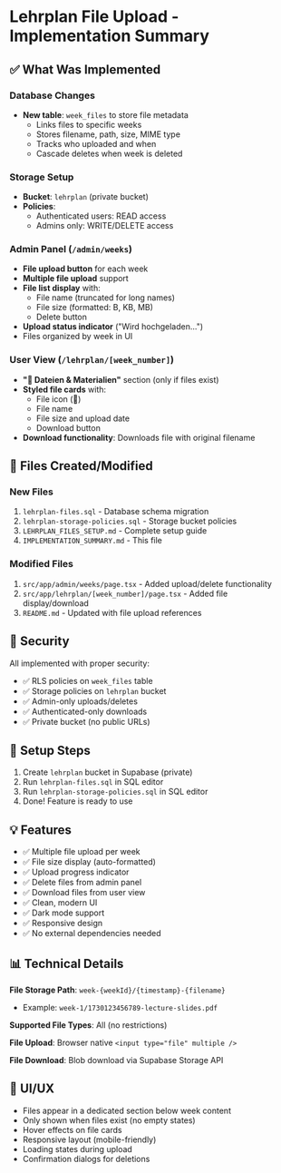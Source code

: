 # Lehrplan File Upload - Implementation Summary

## ✅ What Was Implemented

### Database Changes
- **New table**: `week_files` to store file metadata
  - Links files to specific weeks
  - Stores filename, path, size, MIME type
  - Tracks who uploaded and when
  - Cascade deletes when week is deleted

### Storage Setup
- **Bucket**: `lehrplan` (private bucket)
- **Policies**: 
  - Authenticated users: READ access
  - Admins only: WRITE/DELETE access

### Admin Panel (`/admin/weeks`)
- **File upload button** for each week
- **Multiple file upload** support
- **File list display** with:
  - File name (truncated for long names)
  - File size (formatted: B, KB, MB)
  - Delete button
- **Upload status indicator** ("Wird hochgeladen...")
- Files organized by week in UI

### User View (`/lehrplan/[week_number]`)
- **"📎 Dateien & Materialien"** section (only if files exist)
- **Styled file cards** with:
  - File icon (📄)
  - File name
  - File size and upload date
  - Download button
- **Download functionality**: Downloads file with original filename

## 📁 Files Created/Modified

### New Files
1. `lehrplan-files.sql` - Database schema migration
2. `lehrplan-storage-policies.sql` - Storage bucket policies
3. `LEHRPLAN_FILES_SETUP.md` - Complete setup guide
4. `IMPLEMENTATION_SUMMARY.md` - This file

### Modified Files
1. `src/app/admin/weeks/page.tsx` - Added upload/delete functionality
2. `src/app/lehrplan/[week_number]/page.tsx` - Added file display/download
3. `README.md` - Updated with file upload references

## 🔐 Security

All implemented with proper security:
- ✅ RLS policies on `week_files` table
- ✅ Storage policies on `lehrplan` bucket
- ✅ Admin-only uploads/deletes
- ✅ Authenticated-only downloads
- ✅ Private bucket (no public URLs)

## 🚀 Setup Steps

1. Create `lehrplan` bucket in Supabase (private)
2. Run `lehrplan-files.sql` in SQL editor
3. Run `lehrplan-storage-policies.sql` in SQL editor
4. Done! Feature is ready to use

## 💡 Features

- ✅ Multiple file upload per week
- ✅ File size display (auto-formatted)
- ✅ Upload progress indicator
- ✅ Delete files from admin panel
- ✅ Download files from user view
- ✅ Clean, modern UI
- ✅ Dark mode support
- ✅ Responsive design
- ✅ No external dependencies needed

## 📊 Technical Details

**File Storage Path**: `week-{weekId}/{timestamp}-{filename}`
- Example: `week-1/1730123456789-lecture-slides.pdf`

**Supported File Types**: All (no restrictions)

**File Upload**: Browser native `<input type="file" multiple />`

**File Download**: Blob download via Supabase Storage API

## 🎨 UI/UX

- Files appear in a dedicated section below week content
- Only shown when files exist (no empty states)
- Hover effects on file cards
- Responsive layout (mobile-friendly)
- Loading states during upload
- Confirmation dialogs for deletions

